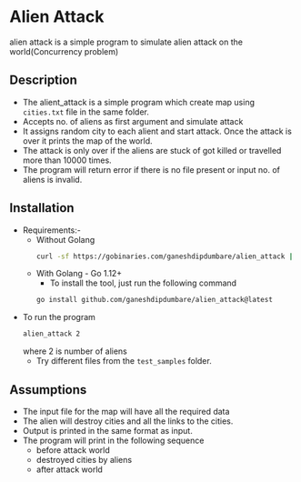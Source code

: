# Alien Attack

alien attack is a simple program to simulate alien attack on the world(Concurrency problem)

## Description

- The alient_attack is a simple program which create map using `cities.txt` file in the same folder.
- Accepts no. of aliens as first argument and simulate attack
- It assigns random city to each alient and start attack. Once the attack is over it prints the map of the world.
- The attack is only over if the aliens are stuck of got killed or travelled more than 10000 times.
- The program will return error if there is no file present or input no. of aliens is invalid.

## Installation

- Requirements:-
  - Without Golang
    ```bash
    curl -sf https://gobinaries.com/ganeshdipdumbare/alien_attack | sh
    ```
  - With Golang - Go 1.12+
    - To install the tool, just run the following command
    ```bash
    go install github.com/ganeshdipdumbare/alien_attack@latest
    ```
- To run the program
  ```bash
  alien_attack 2
  ```
  where 2 is number of aliens
  - Try different files from the `test_samples` folder.

## Assumptions

- The input file for the map will have all the required data
- The alien will destroy cities and all the links to the cities.
- Output is printed in the same format as input.
- The program will print in the following sequence
  - before attack world
  - destroyed cities by aliens
  - after attack world
